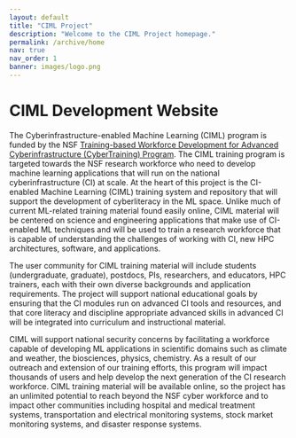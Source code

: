 ```yaml
---
layout: default
title: "CIML Project"
description: "Welcome to the CIML Project homepage."
permalink: /archive/home
nav: true
nav_order: 1
banner: images/logo.png
---
```


# CIML Development Website
The Cyberinfrastructure-enabled Machine Learning (CIML) program is funded by the NSF [Training-based Workforce Development for Advanced Cyberinfrastructure (CyberTraining) Program](https://beta.nsf.gov/funding/opportunities/training-based-workforce-development-advanced-cyberinfrastructure). The CIML training program is targeted towards the NSF research workforce who need to develop machine learning applications that will run on the national cyberinfrastructure (CI) at scale. At the heart of this project is the CI-enabled Machine Learning (CIML) training system and repository that will support the development of cyberliteracy in the ML space. Unlike much of current ML-related training material found easily online, CIML material will be centered on science and engineering applications that make use of CI-enabled ML techniques and will be used to train a research workforce that is capable of understanding the challenges of working with CI, new HPC architectures, software, and applications.

The user community for CIML training material will include students (undergraduate, graduate), postdocs, PIs, researchers, and educators, HPC trainers, each with their own diverse backgrounds and application requirements. The project will support national educational goals by ensuring that the CI modules run on advanced CI tools and resources, and that core literacy and discipline appropriate advanced skills in advanced CI will be integrated into curriculum and instructional material.

CIML will support national security concerns by facilitating a workforce capable of developing ML applications in scientific domains such as climate and weather, the biosciences, physics, chemistry. As a result of our outreach and extension of our training efforts, this program will impact thousands of users and help develop the next generation of the CI research workforce. CIML training material will be available online, so the project has an unlimited potential to reach beyond the NSF cyber workforce and to impact other communities including hospital and medical treatment systems, transportation and electrical monitoring systems, stock market monitoring systems, and disaster response systems.


